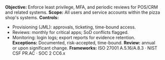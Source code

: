 **Objective:** Enforce least privilege, MFA, and periodic reviews for POS/CRM and related systems.
**Scope:** All users and service accounts within the pizza shop's systems.
**Controls:**
- Provisioning (JML): approvals, ticketing, time-bound access.
- Reviews: monthly for critical apps; SoD conflicts flagged.
- Monitoring: login logs; export reports for evidence retention.
**Exceptions:** Documented, risk-accepted, time-bound.
**Review:** annual or upon significant change.
**Frameworks:** ISO 27001 A.5.16/A.8.3 · NIST CSF PR.AC · SOC 2 CC6.x